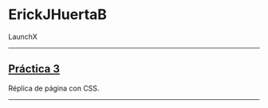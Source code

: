 # ErickJHuertaB

LaunchX

----------
## [Práctica 3](/Practica-3/html/index.html)

Réplica de página con CSS.

----------
